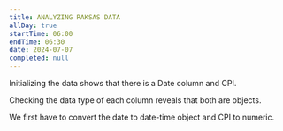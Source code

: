 ```yaml
---
title: ANALYZING RAKSAS DATA
allDay: true
startTime: 06:00
endTime: 06:30
date: 2024-07-07
completed: null
---
```


Initializing the data shows that there is a Date column and CPI.

Checking the data type of each column reveals that both are objects.

We first have to convert the date to date-time object and CPI to numeric.

